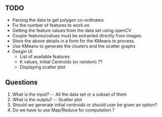 TODO
----
* Parsing the data to get polygon co-ordinates
* Fix the number of features to work on
* Getting the feature values from the data set using openCV
* Couple features/values must be extracted directly from images.
* Store the above details in a form for the KMeans to process.
* Use KMeans to generate the clusters and the scatter graphs
* Desgin UI
	- List of available features
	- K values, Initial Centroids (or random) ??
	- Displaying scatter plot

Questions
---------
1. What is the input? -- All the data set or a subset of them
2. What is the outptu? -- Scatter plot
3. Should we generate initial centroids or should user be given an
   option?
4. Do we have to use Map/Reduce for computation ?
